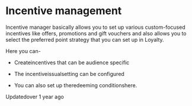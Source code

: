# Incentive management

Incentive manager basically allows you to set up various custom-focused incentives like offers, promotions and gift vouchers and also allows you to select the preferred point strategy that you can set up in Loyalty.

Here you can-

- Createincentives that can be audience specific

- The incentiveissualsetting can be configured

- You can also set up theredeeming conditionshere.

Updatedover 1 year ago
